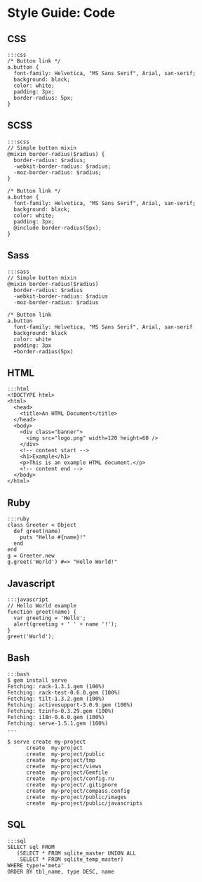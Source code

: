 # Style Guide: Code

## CSS

    :::css
    /* Button link */
    a.button {
      font-family: Helvetica, "MS Sans Serif", Arial, san-serif;
      background: black;
      color: white;
      padding: 3px;
      border-radius: 5px;
    }

## SCSS

    :::scss
    // Simple button mixin
    @mixin border-radius($radius) {
      border-radius: $radius;
      -webkit-border-radius: $radius;
      -moz-border-radius: $radius;
    }

    /* Button link */
    a.button {
      font-family: Helvetica, "MS Sans Serif", Arial, san-serif;
      background: black;
      color: white;
      padding: 3px;
      @include border-radius(5px);
    }

## Sass

    :::sass
    // Simple button mixin
    @mixin border-radius($radius)
      border-radius: $radius
      -webkit-border-radius: $radius
      -moz-border-radius: $radius

    /* Button link
    a.button
      font-family: Helvetica, "MS Sans Serif", Arial, san-serif
      background: black
      color: white
      padding: 3px
      +border-radius(5px)

## HTML

    :::html
    <!DOCTYPE html>
    <html>
      <head>
        <title>An HTML Document</title>
      </head>
      <body>
        <div class="banner">
          <img src="logo.png" width=120 height=60 />
        </div>
        <!-- content start -->
        <h1>Example</h1>
        <p>This is an example HTML document.</p>
        <!-- content end -->
      </body>
    </html>

## Ruby

    :::ruby
    class Greeter < Object
      def greet(name)
        puts "Hello #{name}!"
      end
    end
    g = Greeter.new
    g.greet('World') #=> "Hello World!"

## Javascript

    :::javascript
    // Hello World example
    function greet(name) {
      var greeting = 'Hello';
      alert(greeting + ' ' + name '!');
    }
    greet('World');

## Bash

    :::bash
    $ gem install serve
    Fetching: rack-1.3.1.gem (100%)
    Fetching: rack-test-0.6.0.gem (100%)
    Fetching: tilt-1.3.2.gem (100%)
    Fetching: activesupport-3.0.9.gem (100%)
    Fetching: tzinfo-0.3.29.gem (100%)
    Fetching: i18n-0.6.0.gem (100%)
    Fetching: serve-1.5.1.gem (100%)
    ...

    $ serve create my-project
          create  my-project
          create  my-project/public
          create  my-project/tmp
          create  my-project/views
          create  my-project/Gemfile
          create  my-project/config.ru
          create  my-project/.gitignore
          create  my-project/compass.config
          create  my-project/public/images
          create  my-project/public/javascripts

## SQL

    :::sql
    SELECT sql FROM
       (SELECT * FROM sqlite_master UNION ALL
        SELECT * FROM sqlite_temp_master)
    WHERE type!='meta'
    ORDER BY tbl_name, type DESC, name
